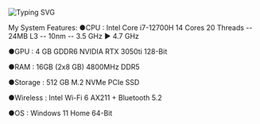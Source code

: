 
![Typing SVG][def]


[def]: https://readme-typing-svg.demolab.com?font=Fira+Code&size=25&color=F70000&pause=1000&center=true&width=435&lines=Hi+Welcome;I'm+Melih;Junior+Computer+Engineer

My System Features:
●CPU            :   Intel Core i7-12700H 14 Cores 20 Threads -- 24MB L3 -- 10nm -- 3.5 GHz ► 4.7 GHz

●GPU            :   4 GB GDDR6 NVIDIA RTX 3050ti 128-Bit

●RAM            :   16GB (2x8 GB) 4800MHz DDR5

●Storage        :  512 GB M.2 NVMe PCIe SSD

●Wireless       :   Intel Wi-Fi 6 AX211 + Bluetooth 5.2

●OS             :   Windows 11 Home 64-Bit
